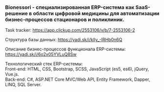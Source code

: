 <h3>Bionessori - специализированная ERP-система как SaaS-решение в области цифровой медицины для автоматизации бизнес-процессов стационаров и поликлиник.</h3>

Task tracker: https://app.clickup.com/2553106/v/b/7-2553106-2

Структура базы данных: https://yadi.sk/i/klIy_-IRHb0n6Q

Описание бизнес-процессов функционала ERP-системы: https://yadi.sk/i/6o2x05YVLuQ8Sw

Технологический стек ERP-системы:</br>
Front-end: HTML, CSS, Bootstrap, SCSS, JavaScript (es5, es6), jQuery, Vue.js.</br>
Back-end: C#, ASP.NET Core MVC/Web API, Entity Framework, Dapper, LINQ, SQL Server.</br>
